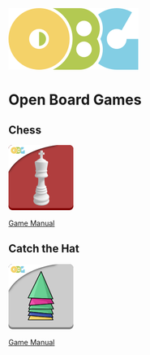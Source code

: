 ![](./logo_OBG.png)

# Open Board Games

## Chess

![](./Chess/logo_chess_OBG.png)

[Game Manual](./Chess/README_-_Chess.md)

## Catch the Hat

![](./Catch_the_Hat/logo_catch_the_hat_OBG.png)

[Game Manual](./Catch_the_Hat/README_-_Catch_the_Hat.md)
